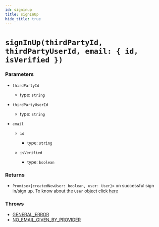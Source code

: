 ```yaml
---
id: signinup
title: signInUp
hide_title: true
---
```


# `signInUp(thirdPartyId, thirdPartyUserId, email: { id, isVerified })`

### Parameters
- `thirdPartyId`
  - type: `string`
  
- `thirdPartyUserId`
  - type: `string`

- `email`
  - `id`
    - type: `string`
    
  - `isVerified`
    - type: `boolean`

### Returns
- `Promise<{createdNewUser: boolean, user: User}>` on successful sign in/sign up. To know about the `User` object click [here](https://github.com/supertokens/core-driver-interface/wiki#third-party-user)
 
### Throws
- [GENERAL_ERROR](./../errors/general_error)
- [NO_EMAIL_GIVEN_BY_PROVIDER](./errors/no_email_given_by_provider)